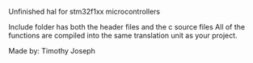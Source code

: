 Unfinished hal for stm32f1xx microcontrollers

Include folder has both the header files and the c source files
All of the functions are compiled into the same translation unit as your project.

Made by: Timothy Joseph
